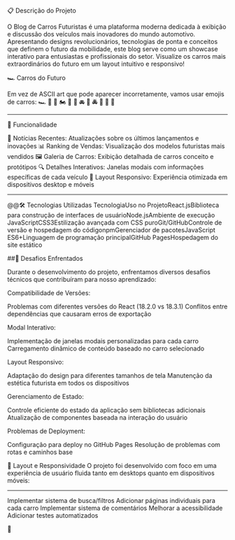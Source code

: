 📋 Descrição do Projeto

O Blog de Carros Futuristas é uma plataforma moderna dedicada à exibição e discussão dos veículos mais inovadores do mundo automotivo. Apresentando designs revolucionários, tecnologias de ponta e conceitos que definem o futuro da mobilidade, este blog serve como um showcase interativo para entusiastas e profissionais do setor.
Visualize os carros mais extraordinários do futuro em um layout intuitivo e responsivo!

🏎️ Carros do Futuro

Em vez de ASCII art que pode aparecer incorretamente, vamos usar emojis de carros:
🏎️ 🚗 🚙 🏍️ 🚓 🚕 🚘 🚖 🚔 🚛 🚚 🚒

---
🚀 Funcionalidade

📰 Notícias Recentes: Atualizações sobre os últimos lançamentos e inovações
📊 Ranking de Vendas: Visualização dos modelos futuristas mais vendidos
🖼️ Galeria de Carros: Exibição detalhada de carros conceito e protótipos
🔍 Detalhes Interativos: Janelas modais com informações específicas de cada veículo
📱 Layout Responsivo: Experiência otimizada em dispositivos desktop e móveis

---
@@🛠️ Tecnologias Utilizadas
TecnologiaUso no ProjetoReact.jsBiblioteca para construção de interfaces de usuárioNode.jsAmbiente de execução JavaScriptCSS3Estilização avançada com CSS puroGit/GitHubControle de versão e hospedagem do códigonpmGerenciador de pacotesJavaScript ES6+Linguagem de programação principalGitHub PagesHospedagem do site estático


##🚧 Desafios Enfrentados

Durante o desenvolvimento do projeto, enfrentamos diversos desafios técnicos que contribuíram para nosso aprendizado:

Compatibilidade de Versões:

Problemas com diferentes versões do React (18.2.0 vs 18.3.1)
Conflitos entre dependências que causaram erros de exportação


Modal Interativo:

Implementação de janelas modais personalizadas para cada carro
Carregamento dinâmico de conteúdo baseado no carro selecionado


Layout Responsivo:

Adaptação do design para diferentes tamanhos de tela
Manutenção da estética futurista em todos os dispositivos


Gerenciamento de Estado:

Controle eficiente do estado da aplicação sem bibliotecas adicionais
Atualização de componentes baseada na interação do usuário


Problemas de Deployment:

Configuração para deploy no GitHub Pages
Resolução de problemas com rotas e caminhos base



📱 Layout e Responsividade
O projeto foi desenvolvido com foco em uma experiência de usuário fluida tanto em desktops quanto em dispositivos móveis:

---
 Implementar sistema de busca/filtros
 Adicionar páginas individuais para cada carro
 Implementar sistema de comentários
 Melhorar a acessibilidade
 Adicionar testes automatizados

👥 
